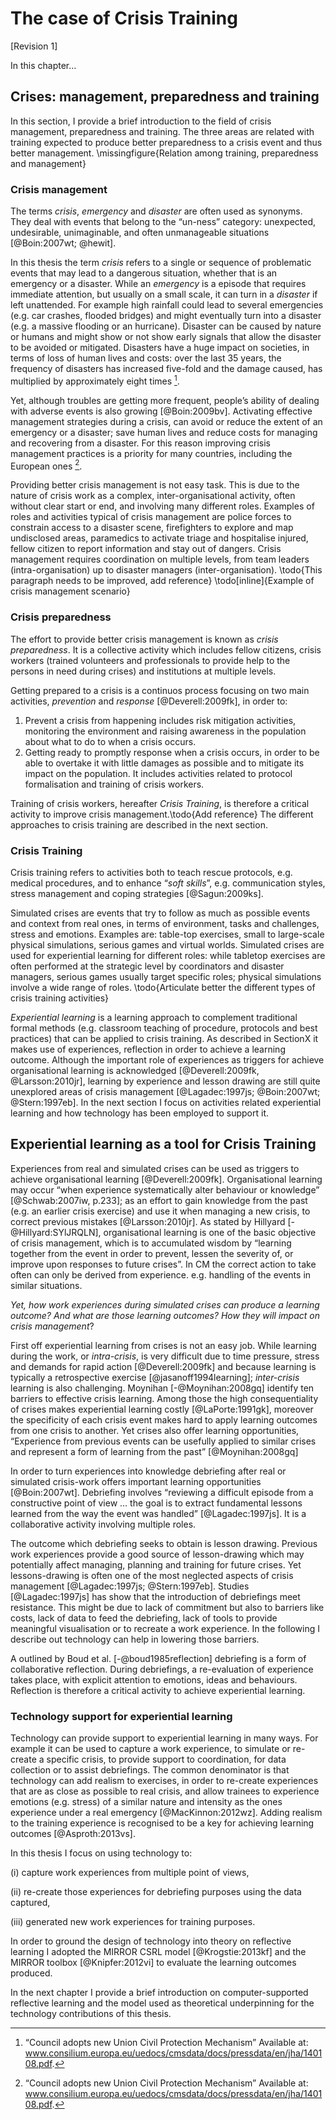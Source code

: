 
# The case of Crisis Training

[Revision 1]

In this chapter… 

## Crises: management, preparedness and training

In this section, I provide a brief introduction to the field of crisis management, preparedness and training. The three areas are related with training expected to produce better preparedness to a crisis event and thus better management. 
\missingfigure{Relation among training, preparedness and management}

### Crisis management 

The terms *crisis*, *emergency* and *disaster* are often used as synonyms. They deal with events that belong to the “un-ness” category: unexpected, undesirable, unimaginable, and often unmanageable situations [@Boin:2007wt; @hewit]. 

In this thesis the term *crisis* refers to a single or sequence of problematic events that may lead to a dangerous situation, whether that is an emergency or a disaster. While an *emergency* is a episode that requires immediate attention, but usually on a small scale, it can turn in a *disaster* if left unattended. For example high rainfall could lead to several emergencies (e.g. car crashes, flooded bridges) and might eventually turn into a disaster (e.g. a massive flooding or an hurricane). Disaster can be caused by nature or humans and might show or not show early signals that allow the disaster to be avoided or mitigated. Disasters have a huge impact on societies, in terms of loss of human lives and costs: over the last 35 years, the frequency of disasters has increased five-fold and the damage caused, has multiplied by approximately eight times [^eudisaster]. 

Yet, although troubles are getting more frequent, people’s ability of dealing with adverse events is also growing [@Boin:2009bv]. Activating effective management strategies during a crisis, can avoid or reduce the extent of an emergency or a disaster; save human lives and reduce costs for managing and recovering from a disaster. For this reason improving crisis management practices is a priority for many countries, including the European ones [^eudisaster].   

Providing better crisis management is not easy task. This is due to the nature of crisis work as a complex, inter-organisational activity, often without clear start or end, and involving many different roles. Examples of roles and activities typical of crisis management are police forces to constrain access to a disaster scene, firefighters to explore and map undisclosed areas, paramedics to activate triage and hospitalise injured, fellow citizen to report information and stay out of dangers. Crisis management requires coordination on multiple levels, from team leaders (intra-organisation) up to disaster managers (inter-organisation). \todo{This paragraph needs to be improved, add reference}
\todo[inline]{Example of crisis management scenario}    

[^eudisaster]: “Council adopts new Union Civil Protection
Mechanism” Available at: www.consilium.europa.eu/uedocs/cmsdata/docs/pressdata/en/jha/140108.pdf.

### Crisis preparedness 

The effort to provide better crisis management is known as *crisis preparedness*. It is a collective activity which includes fellow citizens, crisis workers (trained volunteers and professionals to provide help to the persons in need during crises) and institutions at multiple levels. 

Getting prepared to a crisis is a continuos process focusing on two main activities, *prevention* and *response* [@Deverell:2009fk], in order to:
1. Prevent a crisis from happening includes risk mitigation activities, monitoring the environment and raising awareness in the population about what to do to when a crisis occurs. 
2. Getting ready to promptly response when a crisis occurs, in order to be able to overtake it with little damages as possible and to mitigate its impact on the population. It includes activities related to protocol formalisation and training of crisis workers. 

Training of crisis workers, hereafter *Crisis Training*, is therefore a critical activity to improve crisis management.\todo{Add reference} The different approaches to crisis training are described in the next section. 

### Crisis Training

Crisis training refers to activities both to teach rescue protocols, e.g. medical procedures, and to enhance “*soft skills*”, e.g. communication styles, stress management and coping strategies [@Sagun:2009ks]. 

Simulated crises are events that try to follow as much as possible events and context from real ones, in terms of environment, tasks and challenges, stress and emotions. Examples are: table-top exercises, small to large-scale physical simulations, serious games and virtual worlds. Simulated crises are used for experiential learning for different roles: while tabletop exercises are often performed at the strategic level by coordinators and disaster managers, serious games usually target specific roles; physical simulations involve a wide range of roles. \todo{Articulate better the different types of crisis training activities}

*Experiential learning* is a learning approach to complement traditional formal methods (e.g. classroom teaching of procedure, protocols and best practices) that can be applied to crisis training. As described in SectionX it makes use of experiences, reflection in order to achieve a learning outcome. Although the important role of experiences as triggers for achieve organisational learning is acknowledged [@Deverell:2009fk, @Larsson:2010jr], learning by experience and lesson drawing are still quite unexplored areas of crisis management [@Lagadec:1997js; @Boin:2007wt; @Stern:1997eb]. In the next section I focus on activities related experiential learning and how technology has been employed to support it.

## Experiential learning as a tool for Crisis Training

Experiences from real and simulated crises can be used as triggers to achieve organisational learning [@Deverell:2009fk]. Organisational learning may occur “when experience systematically alter behaviour or knowledge” [@Schwab:2007iw, p.233]; as an effort to gain knowledge from the past (e.g. an earlier crisis exercise) and use it when managing a new crisis, to correct previous mistakes [@Larsson:2010jr]. As stated by Hillyard [-@Hillyard:SYlJRQLN], organisational learning is one of the basic objective of crisis management, which is to accumulated wisdom by “learning together from the event in order to prevent, lessen the severity of, or improve upon responses to future crises”. In CM the correct action to take often can only be derived from experience. e.g. handling of the events in similar situations.

*Yet, how work experiences during simulated crises can produce a learning outcome? And what are those learning outcomes? How they will impact on crisis management*?

First off experiential learning from crises is not an easy job. While learning during the work, or *intra-crisis*, is very difficult due to time pressure, stress and demands for rapid action [@Deverell:2009fk] and because learning is typically a retrospective exercise [@jasanoff1994learning]; *inter-crisis* learning is also challenging. Moynihan [-@Moynihan:2008gq] identify ten barriers to effective crisis learning. Among those the high consequentiality of crises makes experiential learning costly [@LaPorte:1991gk], moreover the specificity of each crisis event makes hard to apply learning outcomes from one crisis to another. Yet crises also offer learning opportunities, “Experience from previous events can be usefully applied to similar crises and represent a form of learning from the past” [@Moynihan:2008gq]     

In order to turn experiences into knowledge debriefing after real or simulated crisis-work offers important learning opportunities [@Boin:2007wt]. Debriefing involves “reviewing a difficult episode from a constructive point of view … the goal is to extract fundamental lessons learned from the way the event was handled” [@Lagadec:1997js]. It is a collaborative activity involving multiple roles. 

The outcome which debriefing seeks to obtain is lesson drawing. Previous work experiences provide a good source of lesson-drawing which may potentially affect managing, planning and training for future crises. Yet lessons-drawing is often one of the most neglected aspects of crisis management [@Lagadec:1997js; @Stern:1997eb]. Studies [@Lagadec:1997js] has show that the introduction of debriefings meet resistance. This might be due to lack of commitment but also to barriers like costs, lack of data to feed the debriefing, lack of tools to provide meaningful visualisation or to recreate a work experience. In the following I describe out technology can help in lowering those barriers.

A outlined by Boud et al. [-@boud1985reflection] debriefing is a form of collaborative reflection. During debriefings, a re-evaluation of experience takes place, with explicit attention to emotions, ideas and behaviours. Reflection is therefore a critical activity to achieve experiential learning. 

### Technology support for experiential learning 

Technology can provide support to experiential learning in many ways. For example it can be used to capture a work experience, to simulate or re-create a specific crisis, to provide support to coordination, for data collection or to assist debriefings. The common denominator is that technology can add realism to exercises, in order to re-create experiences that are as close as possible to real crisis, and allow trainees to experience emotions (e.g. stress) of a similar nature and intensity as the ones experience under a real emergency [@MacKinnon:2012wz]. Adding realism to the training experience is recognised to be a key for achieving learning outcomes [@Asproth:2013vs].  

In this thesis I focus on using technology to:

(i) capture work experiences from multiple point of views, 

(ii) re-create those experiences for debriefing purposes using the data captured,

(iii) generated new work experiences for training purposes. 

In order to ground the design of technology into theory on reflective learning I adopted the MIRROR CSRL model [@Krogstie:2013kf] and the MIRROR toolbox [@Knipfer:2012vi] to evaluate the learning outcomes produced. 

In the next chapter I provide a brief introduction on computer-supported reflective learning and the model used as theoretical underpinning for the technology contributions of this thesis.